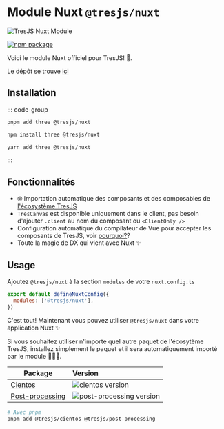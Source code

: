 # Module Nuxt `@tresjs/nuxt`

![TresJS Nuxt Module](/nuxt-stones.png)

<a href="https://www.npmjs.com/package/@tresjs/nuxt"><img src="https://img.shields.io/npm/v/@tresjs/nuxt/latest?color=%2382DBCA" alt="npm package"></a>

Voici le module Nuxt officiel pour TresJS! 🎉.

Le dépôt se trouve [ici](https://github.com/Tresjs/nuxt)

## Installation

::: code-group

```bash [pnpm]
pnpm add three @tresjs/nuxt
```

```bash [npm]
npm install three @tresjs/nuxt
```

```bash [yarn]
yarn add three @tresjs/nuxt
```

:::

## Fonctionnalités

- 🤓 Importation automatique des composants et des composables de [l'écosystème TresJS](https://github.com/orgs/Tresjs/repositories)
- `TresCanvas` est disponible uniquement dans le client, pas besoin d'ajouter `.client` au nom du composant ou `<ClientOnly />`
- Configuration automatique du compilateur de Vue pour accepter les composants de TresJS, voir [pourquoi?](/guide/troubleshooting.html#failed-resolve-component-trescomponent-%F0%9F%A4%94)?
- Toute la magie de DX qui vient avec Nuxt ✨

## Usage

Ajoutez `@tresjs/nuxt` à la section `modules` de votre `nuxt.config.ts`

```js [nuxt.config.ts]
export default defineNuxtConfig({
  modules: ['@tresjs/nuxt'],
})
```

C'est tout! Maintenant vous pouvez utiliser `@tresjs/nuxt` dans votre application Nuxt ✨

Si vous souhaitez utiliser n'importe quel autre paquet de l'écosytème TresJS, installez simplement le paquet et il sera automatiquement importé par le module 🧙🏼‍♂️.

| Package                     | Version                                                                                            |
| --------------------------- | :------------------------------------------------------------------------------------------------- |
| [Cientos](https://github.com/Tresjs/cientos) | ![cientos version](https://img.shields.io/npm/v/@tresjs/cientos/latest.svg?label=%20&color=%23f19b00) |
| [Post-processing](https://github.com/Tresjs/post-processing) | ![post-processing version](https://img.shields.io/npm/v/@tresjs/post-processing/latest.svg?label=%20&color=ff69b4) |

```bash
# Avec pnpm
pnpm add @tresjs/cientos @tresjs/post-processing
```
